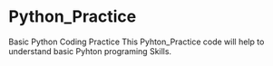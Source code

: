 # Python_Practice
Basic Python Coding Practice 
This Pyhton_Practice code will help to understand basic Pyhton programing Skills. 
